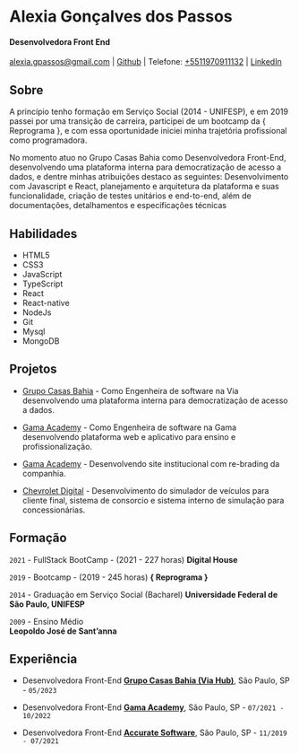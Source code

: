 # Alexia Gonçalves dos Passos

#### Desenvolvedora Front End

[alexia.gpassos@gmail.com](mailto:alexia.gpassos@gmail.com) | [Github](https://github.com/Alexia-Passos) | Telefone: [+5511970911132](tel:+5511970911132) | [LinkedIn](https://www.linkedin.com/in/alexia-passos-664757111/)

## Sobre

A princípio tenho formação em Serviço Social (2014 - UNIFESP), e em 2019 passei por uma transição de carreira, participei de um bootcamp da { Reprograma }, e com essa oportunidade iniciei minha trajetória profissional como programadora.

No momento atuo no Grupo Casas Bahia como Desenvolvedora Front-End, desenvolvendo uma plataforma interna para democratização de acesso a dados, e dentre minhas atribuições destaco as seguintes: Desenvolvimento com Javascript e React, planejamento e arquitetura da plataforma e suas funcionalidade, criação de testes unitários e end-to-end, além de documentações, detalhamentos e especificações técnicas

## Habilidades

- HTML5
- CSS3
- JavaScript
- TypeScript
- React
- React-native
- NodeJs
- Git
- Mysql
- MongoDB

## Projetos

- [Grupo Casas Bahia](https://www.casasbahia.com.br/) - Como Engenheira de software na Via desenvolvendo uma plataforma interna para democratização de acesso a dados.

- [Gama Academy](https://gama.academy) - Como Engenheira de software na Gama desenvolvendo plataforma web e aplicativo para ensino e profissionalização.

- [Gama Academy](https://gama.academy) - Desenvolvendo site institucional com re-brading da companhia.

- [Chevrolet Digital](https://chevroletdigital.com.br/) - Desenvolvimento do simulador de veículos para cliente final, sistema de consorcio e sistema interno de simulação para concessionárias.

## Formação

`2021` - FullStack BootCamp - (2021 - 227 horas)
**Digital House**

`2019` - Bootcamp - (2019 - 245 horas)
**{ Reprograma }**

`2014` - Graduação em Serviço Social (Bacharel)
**Universidade Federal de São Paulo, UNIFESP**

`2009` - Ensino Médio  
 **Leopoldo José de Sant’anna**

## Experiência

- Desenvolvedora Front-End **[Grupo Casas Bahia (Via Hub)](https://www.casasbahia.com.br/)**, São Paulo, SP - `05/2023`

- Desenvolvedora Front-End **[Gama Academy](https://gama.academy)**, São Paulo, SP - `07/2021 - 10/2022`

- Desenvolvedora Front-End **[Accurate Software](http://www.accurate.com.br)**, São Paulo, SP - `11/2019 - 07/2021`
